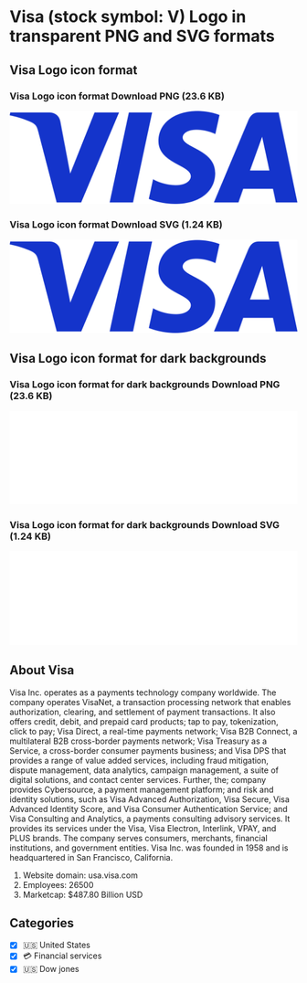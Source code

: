 # Visa (stock symbol: V) Logo in transparent PNG and SVG formats

## Visa Logo icon format

### Visa Logo icon format Download PNG (23.6 KB)

![Visa Logo icon format Download PNG (23.6 KB)](/img/orig/V-05214186.png)

### Visa Logo icon format Download SVG (1.24 KB)

![Visa Logo icon format Download SVG (1.24 KB)](/img/orig/V-4a922b11.svg)

## Visa Logo icon format for dark backgrounds

### Visa Logo icon format for dark backgrounds Download PNG (23.6 KB)

![Visa Logo icon format for dark backgrounds Download PNG (23.6 KB)](/img/orig/V.D-e36aebe0.png)

### Visa Logo icon format for dark backgrounds Download SVG (1.24 KB)

![Visa Logo icon format for dark backgrounds Download SVG (1.24 KB)](/img/orig/V.D-cd26fe00.svg)

## About Visa

Visa Inc. operates as a payments technology company worldwide. The company operates VisaNet, a transaction processing network that enables authorization, clearing, and settlement of payment transactions. It also offers credit, debit, and prepaid card products; tap to pay, tokenization, click to pay; Visa Direct, a real-time payments network; Visa B2B Connect, a multilateral B2B cross-border payments network; Visa Treasury as a Service, a cross-border consumer payments business; and Visa DPS that provides a range of value added services, including fraud mitigation, dispute management, data analytics, campaign management, a suite of digital solutions, and contact center services. Further, the; company provides Cybersource, a payment management platform; and risk and identity solutions, such as Visa Advanced Authorization, Visa Secure, Visa Advanced Identity Score, and Visa Consumer Authentication Service; and Visa Consulting and Analytics, a payments consulting advisory services. It provides its services under the Visa, Visa Electron, Interlink, VPAY, and PLUS brands. The company serves consumers, merchants, financial institutions, and government entities. Visa Inc. was founded in 1958 and is headquartered in San Francisco, California.

1. Website domain: usa.visa.com
2. Employees: 26500
3. Marketcap: $487.80 Billion USD


## Categories
- [x] 🇺🇸 United States
- [x] 💳 Financial services
- [x] 🇺🇸 Dow jones
